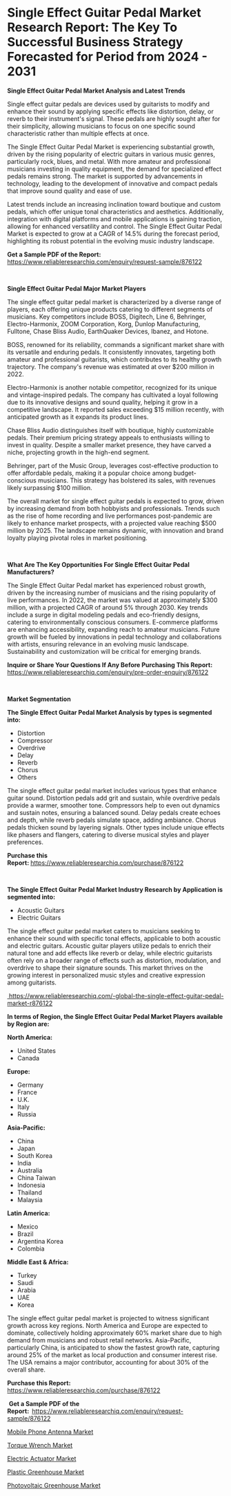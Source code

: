 <p><h1>Single Effect Guitar Pedal Market Research Report: The Key To Successful Business Strategy Forecasted for Period from 2024 - 2031</h1></p><p><strong>Single Effect Guitar Pedal Market Analysis and Latest Trends</strong></p>
<p><p>Single effect guitar pedals are devices used by guitarists to modify and enhance their sound by applying specific effects like distortion, delay, or reverb to their instrument's signal. These pedals are highly sought after for their simplicity, allowing musicians to focus on one specific sound characteristic rather than multiple effects at once. </p><p>The Single Effect Guitar Pedal Market is experiencing substantial growth, driven by the rising popularity of electric guitars in various music genres, particularly rock, blues, and metal. With more amateur and professional musicians investing in quality equipment, the demand for specialized effect pedals remains strong. The market is supported by advancements in technology, leading to the development of innovative and compact pedals that improve sound quality and ease of use.</p><p>Latest trends include an increasing inclination toward boutique and custom pedals, which offer unique tonal characteristics and aesthetics. Additionally, integration with digital platforms and mobile applications is gaining traction, allowing for enhanced versatility and control. The Single Effect Guitar Pedal Market is expected to grow at a CAGR of 14.5% during the forecast period, highlighting its robust potential in the evolving music industry landscape.</p></p>
<p><strong>Get a Sample PDF of the Report:&nbsp;</strong> <a href="https://www.reliableresearchiq.com/enquiry/request-sample/876122?utm_campaign=1144&utm_medium=2&utm_source=Github&utm_content=ia&utm_term=16112024&utm_id=single-effect-guitar-pedal">https://www.reliableresearchiq.com/enquiry/request-sample/876122</a></p>
<p>&nbsp;</p>
<p><strong>Single Effect Guitar Pedal Major Market Players</strong></p>
<p><p>The single effect guitar pedal market is characterized by a diverse range of players, each offering unique products catering to different segments of musicians. Key competitors include BOSS, Digitech, Line 6, Behringer, Electro-Harmonix, ZOOM Corporation, Korg, Dunlop Manufacturing, Fulltone, Chase Bliss Audio, EarthQuaker Devices, Ibanez, and Hotone.</p><p>BOSS, renowned for its reliability, commands a significant market share with its versatile and enduring pedals. It consistently innovates, targeting both amateur and professional guitarists, which contributes to its healthy growth trajectory. The company's revenue was estimated at over $200 million in 2022.</p><p>Electro-Harmonix is another notable competitor, recognized for its unique and vintage-inspired pedals. The company has cultivated a loyal following due to its innovative designs and sound quality, helping it grow in a competitive landscape. It reported sales exceeding $15 million recently, with anticipated growth as it expands its product lines.</p><p>Chase Bliss Audio distinguishes itself with boutique, highly customizable pedals. Their premium pricing strategy appeals to enthusiasts willing to invest in quality. Despite a smaller market presence, they have carved a niche, projecting growth in the high-end segment.</p><p>Behringer, part of the Music Group, leverages cost-effective production to offer affordable pedals, making it a popular choice among budget-conscious musicians. This strategy has bolstered its sales, with revenues likely surpassing $100 million.</p><p>The overall market for single effect guitar pedals is expected to grow, driven by increasing demand from both hobbyists and professionals. Trends such as the rise of home recording and live performances post-pandemic are likely to enhance market prospects, with a projected value reaching $500 million by 2025. The landscape remains dynamic, with innovation and brand loyalty playing pivotal roles in market positioning.</p></p>
<p>&nbsp;</p>
<p><strong>What Are The Key Opportunities For Single Effect Guitar Pedal Manufacturers?</strong></p>
<p><p>The Single Effect Guitar Pedal market has experienced robust growth, driven by the increasing number of musicians and the rising popularity of live performances. In 2022, the market was valued at approximately $300 million, with a projected CAGR of around 5% through 2030. Key trends include a surge in digital modeling pedals and eco-friendly designs, catering to environmentally conscious consumers. E-commerce platforms are enhancing accessibility, expanding reach to amateur musicians. Future growth will be fueled by innovations in pedal technology and collaborations with artists, ensuring relevance in an evolving music landscape. Sustainability and customization will be critical for emerging brands.</p></p>
<p><strong>Inquire or Share Your Questions If Any Before Purchasing This Report:</strong> <a href="https://www.reliableresearchiq.com/enquiry/pre-order-enquiry/876122?utm_campaign=1144&utm_medium=2&utm_source=Github&utm_content=ia&utm_term=16112024&utm_id=single-effect-guitar-pedal">https://www.reliableresearchiq.com/enquiry/pre-order-enquiry/876122</a></p>
<p>&nbsp;</p>
<p><strong>Market Segmentation</strong></p>
<p><strong>The Single Effect Guitar Pedal Market Analysis by types is segmented into:</strong></p>
<p><ul><li>Distortion</li><li>Compressor</li><li>Overdrive</li><li>Delay</li><li>Reverb</li><li>Chorus</li><li>Others</li></ul></p>
<p><p>The single effect guitar pedal market includes various types that enhance guitar sound. Distortion pedals add grit and sustain, while overdrive pedals provide a warmer, smoother tone. Compressors help to even out dynamics and sustain notes, ensuring a balanced sound. Delay pedals create echoes and depth, while reverb pedals simulate space, adding ambiance. Chorus pedals thicken sound by layering signals. Other types include unique effects like phasers and flangers, catering to diverse musical styles and player preferences.</p></p>
<p><strong>Purchase this Report:&nbsp;</strong><a href="https://www.reliableresearchiq.com/purchase/876122?utm_campaign=1144&utm_medium=2&utm_source=Github&utm_content=ia&utm_term=16112024&utm_id=single-effect-guitar-pedal">https://www.reliableresearchiq.com/purchase/876122</a></p>
<p>&nbsp;</p>
<p><strong>The Single Effect Guitar Pedal Market Industry Research by Application is segmented into:</strong></p>
<p><ul><li>Acoustic Guitars</li><li>Electric Guitars</li></ul></p>
<p><p>The single effect guitar pedal market caters to musicians seeking to enhance their sound with specific tonal effects, applicable to both acoustic and electric guitars. Acoustic guitar players utilize pedals to enrich their natural tone and add effects like reverb or delay, while electric guitarists often rely on a broader range of effects such as distortion, modulation, and overdrive to shape their signature sounds. This market thrives on the growing interest in personalized music styles and creative expression among guitarists.</p></p>
<p><a href="https://www.reliableresearchiq.com/-global-the-single-effect-guitar-pedal-market-r876122?utm_campaign=1144&utm_medium=2&utm_source=Github&utm_content=ia&utm_term=16112024&utm_id=single-effect-guitar-pedal">&nbsp;https://www.reliableresearchiq.com/-global-the-single-effect-guitar-pedal-market-r876122</a></p>
<p><strong>In terms of Region, the Single Effect Guitar Pedal Market Players available by Region are:</strong></p>
<p>
    <p> <strong> North America: </strong>
        <ul>
            <li>United States</li>
            <li>Canada</li>
        </ul>
        </p> 
    <p> <strong> Europe: </strong>
        <ul>
            <li>Germany</li>
            <li>France</li>
            <li>U.K.</li>
            <li>Italy</li>
            <li>Russia</li>
        </ul>
        </p> 
    <p> <strong> Asia-Pacific: </strong>
        <ul>
            <li>China</li>
            <li>Japan</li>
            <li>South Korea</li>
            <li>India</li>
            <li>Australia</li>
            <li>China Taiwan</li>
            <li>Indonesia</li>
            <li>Thailand</li>
            <li>Malaysia</li>
        </ul>
        </p> 
    <p> <strong> Latin America: </strong>
        <ul>
            <li>Mexico</li>
            <li>Brazil</li>
            <li>Argentina Korea</li>
            <li>Colombia</li>
        </ul>
        </p> 
    <p> <strong> Middle East & Africa: </strong>
        <ul>
            <li>Turkey</li>
            <li>Saudi</li>
            <li>Arabia</li>
            <li>UAE</li>
            <li>Korea</li>
        </ul>
    </p>
    </p>
<p><p>The single effect guitar pedal market is projected to witness significant growth across key regions. North America and Europe are expected to dominate, collectively holding approximately 60% market share due to high demand from musicians and robust retail networks. Asia-Pacific, particularly China, is anticipated to show the fastest growth rate, capturing around 25% of the market as local production and consumer interest rise. The USA remains a major contributor, accounting for about 30% of the overall share.</p></p>
<p><strong>Purchase this Report: </strong><a href="https://www.reliableresearchiq.com/purchase/876122?utm_campaign=1144&utm_medium=2&utm_source=Github&utm_content=ia&utm_term=16112024&utm_id=single-effect-guitar-pedal">https://www.reliableresearchiq.com/purchase/876122</a></p>
<p>&nbsp;<strong>Get a Sample PDF of the Report:&nbsp;&nbsp;</strong><a href="https://www.reliableresearchiq.com/enquiry/request-sample/876122?utm_campaign=1144&utm_medium=2&utm_source=Github&utm_content=ia&utm_term=16112024&utm_id=single-effect-guitar-pedal">https://www.reliableresearchiq.com/enquiry/request-sample/876122</a></p>
<p><strong></strong></p>
<p><p><a href="https://www.linkedin.com/pulse/mobile-phone-antenna-market-velocity-131-cagr-trajectory-2024-2031-rokcf?utm_campaign=1144&utm_medium=2&utm_source=Github&utm_content=ia&utm_term=16112024&utm_id=single-effect-guitar-pedal">Mobile Phone Antenna Market</a></p><p><a href="https://www.linkedin.com/pulse/global-torque-wrench-market-analysis-trends-forecasts-growth-c9x6f?utm_campaign=1144&utm_medium=2&utm_source=Github&utm_content=ia&utm_term=16112024&utm_id=single-effect-guitar-pedal">Torque Wrench Market</a></p><p><a href="https://www.linkedin.com/pulse/electric-actuator-market2024-2031-industry-insights-investment-dj2jf?utm_campaign=1144&utm_medium=2&utm_source=Github&utm_content=ia&utm_term=16112024&utm_id=single-effect-guitar-pedal">Electric Actuator Market</a></p><p><a href="https://issuu.com/reportprime-2/docs/plastic-greenhouse-market-size-2030_f832db67cc4ced?utm_campaign=1144&utm_medium=2&utm_source=Github&utm_content=ia&utm_term=16112024&utm_id=single-effect-guitar-pedal">Plastic Greenhouse Market</a></p><p><a href="https://issuu.com/reportprime-2/docs/photovoltaic-greenhouse-market-size_afeaa8bd7bbea4?utm_campaign=1144&utm_medium=2&utm_source=Github&utm_content=ia&utm_term=16112024&utm_id=single-effect-guitar-pedal">Photovoltaic Greenhouse Market</a></p></p>